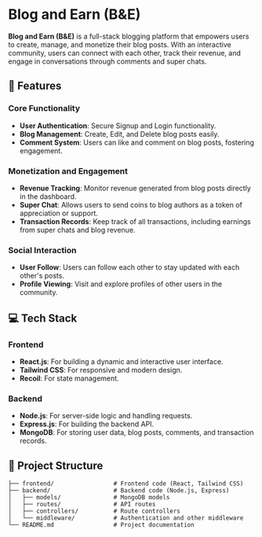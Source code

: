 # Blog and Earn (B&E)

**Blog and Earn (B&E)** is a full-stack blogging platform that empowers users to create, manage, and monetize their blog posts. With an interactive community, users can connect with each other, track their revenue, and engage in conversations through comments and super chats.

## 🚀 Features

### Core Functionality
- **User Authentication**: Secure Signup and Login functionality.
- **Blog Management**: Create, Edit, and Delete blog posts easily.
- **Comment System**: Users can like and comment on blog posts, fostering engagement.

### Monetization and Engagement
- **Revenue Tracking**: Monitor revenue generated from blog posts directly in the dashboard.
- **Super Chat**: Allows users to send coins to blog authors as a token of appreciation or support.
- **Transaction Records**: Keep track of all transactions, including earnings from super chats and blog revenue.

### Social Interaction
- **User Follow**: Users can follow each other to stay updated with each other's posts.
- **Profile Viewing**: Visit and explore profiles of other users in the community.

## 💻 Tech Stack

### Frontend
- **React.js**: For building a dynamic and interactive user interface.
- **Tailwind CSS**: For responsive and modern design.
- **Recoil**: For state management.

### Backend
- **Node.js**: For server-side logic and handling requests.
- **Express.js**: For building the backend API.
- **MongoDB**: For storing user data, blog posts, comments, and transaction records.

## 📂 Project Structure

```plaintext
├── frontend/                 # Frontend code (React, Tailwind CSS)
├── backend/                  # Backend code (Node.js, Express)
│   ├── models/               # MongoDB models
│   ├── routes/               # API routes
│   ├── controllers/          # Route controllers
│   └── middleware/           # Authentication and other middleware
└── README.md                 # Project documentation
